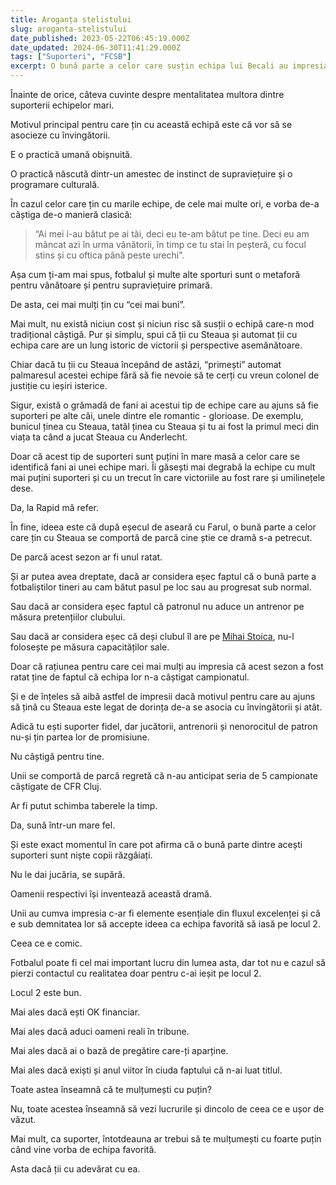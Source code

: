 ```yaml
---
title: Aroganța stelistului
slug: aroganta-stelistului
date_published: 2023-05-22T06:45:19.000Z
date_updated: 2024-06-30T11:41:29.000Z
tags: ["Suporteri", "FCSB"]
excerpt: O bună parte a celor care susțin echipa lui Becali au impresia că sezonul actual este unul ratat. Ar putea avea dreptate, dar n-au
---
```


Înainte de orice, câteva cuvinte despre mentalitatea multora dintre suporterii echipelor mari.

Motivul principal pentru care țin cu această echipă este că vor să se asocieze cu învingătorii.

E o practică umană obișnuită.

O practică născută dintr-un amestec de instinct de supraviețuire și o programare culturală.

În cazul celor care țin cu marile echipe, de cele mai multe ori, e vorba de-a câștiga de-o manieră clasică:

> “Ai mei i-au bătut pe ai tăi, deci eu te-am bătut pe tine. Deci eu am mâncat azi în urma vânătorii, în timp ce tu stai în peșteră, cu focul stins și cu oftica până peste urechi”.

Așa cum ți-am mai spus, fotbalul și multe alte sporturi sunt o metaforă pentru vânătoare și pentru supraviețuire primară.

De asta, cei mai mulți țin cu “cei mai buni”.

Mai mult, nu există niciun cost și niciun risc să susții o echipă care-n mod tradițional câștigă. Pur și simplu, spui că ții cu Steaua și automat ții cu echipa care are un lung istoric de victorii și perspective asemănătoare.

Chiar dacă tu ții cu Steaua începând de astăzi, “primești” automat palmaresul acestei echipe fără să fie nevoie să te cerți cu vreun colonel de justiție cu ieșiri isterice.

Sigur, există o grămadă de fani ai acestui tip de echipe care au ajuns să fie suporteri pe alte căi, unele dintre ele romantic - glorioase.  De exemplu, bunicul ținea cu Steaua, tatăl ținea cu Steaua și tu ai fost la primul meci din viața ta când a jucat Steaua cu Anderlecht.

Doar că acest tip de suporteri sunt puțini în mare masă a celor care se identifică fani ai unei echipe mari. Îi găsești mai degrabă la echipe cu mult mai puțini suporteri și cu un trecut în care victoriile au fost rare și umilinețele dese.

Da, la Rapid mă refer.

În fine, ideea este că după eșecul de aseară cu Farul, o bună parte a celor care țin cu Steaua se comportă de parcă cine știe ce dramă s-a petrecut.

De parcă acest sezon ar fi unul ratat.

Și ar putea avea dreptate, dacă ar considera eșec faptul că o bună parte a fotbaliștilor tineri au cam bătut pasul pe loc sau au progresat sub normal.

Sau dacă ar considera eșec faptul că patronul nu aduce un antrenor pe măsura pretențiilor clubului.

Sau dacă ar considera eșec că deși clubul îl are pe [Mihai Stoica](__GHOST_URL__/mihai-stoica), nu-l folosește pe măsura capacităților sale.

Doar că rațiunea pentru care cei mai mulți au impresia că acest sezon a fost ratat ține de faptul că echipa lor n-a câștigat campionatul.

Și e de înțeles să aibă astfel de impresii dacă motivul pentru care au ajuns să țină cu Steaua este legat de dorința de-a se asocia cu învingătorii și atât.

Adică tu ești suporter fidel, dar jucătorii, antrenorii și nenorocitul de patron nu-și țin partea lor de promisiune.

Nu câștigă pentru tine.

Unii se comportă de parcă regretă că n-au anticipat seria de 5 campionate câștigate de CFR Cluj.

Ar fi putut schimba taberele la timp.

Da, sună într-un mare fel.

Și este exact momentul în care pot afirma că o bună parte dintre acești suporteri sunt niște copii răzgâiați.

Nu le dai jucăria, se supără.

Oamenii respectivi își inventează această dramă.

Unii au cumva impresia c-ar fi elemente esențiale din fluxul excelenței și că e sub demnitatea lor să accepte ideea ca echipa favorită să iasă pe locul 2.

Ceea ce e comic.

Fotbalul poate fi cel mai important lucru din lumea asta, dar tot nu e cazul să pierzi contactul cu realitatea doar pentru c-ai ieșit pe locul 2.

Locul 2 este bun.

Mai ales dacă ești OK financiar.

Mai ales dacă aduci oameni reali în tribune.

Mai ales dacă ai o bază de pregătire care-ți aparține.

Mai ales dacă exiști și anul viitor în ciuda faptului că n-ai luat titlul.

Toate astea înseamnă că te mulțumești cu puțin?

Nu, toate acestea înseamnă să vezi lucrurile și dincolo de ceea ce e ușor de văzut.

Mai mult, ca suporter, întotdeauna ar trebui să te mulțumești cu foarte puțin când vine vorba de echipa favorită.

Asta dacă ții cu adevărat cu ea.
